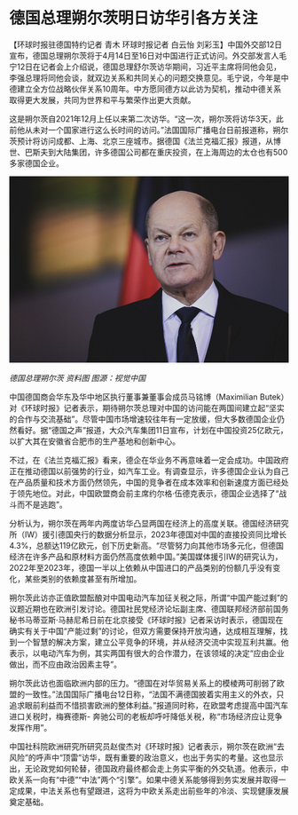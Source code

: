 # 德国总理朔尔茨明日访华引各方关注

【环球时报驻德国特约记者 青木 环球时报记者 白云怡
刘彩玉】中国外交部12日宣布，德国总理朔尔茨将于4月14日至16日对中国进行正式访问。外交部发言人毛宁12日在记者会上介绍说，德国总理舒尔茨访华期间，习近平主席将同他会见，李强总理将同他会谈，就双边关系和共同关心的问题交换意见。毛宁说，今年是中德建立全方位战略伙伴关系10周年。中方愿同德方以此访为契机，推动中德关系取得更大发展，共同为世界和平与繁荣作出更大贡献。

这是朔尔茨自2021年12月上任以来第二次访华。“这一次，朔尔茨将访华3天，此前他从未对一个国家进行这么长时间的访问。”法国国际广播电台日前报道称，朔尔茨预计将访问成都、上海、北京三座城市。据德国《法兰克福汇报》报道，从博世、巴斯夫到大陆集团，许多德国公司都在重庆投资，在上海周边的太仓也有500多家德国企业。

![4cd633bc82606bbe29c28ceada685f57.jpg](https://raw.githubusercontent.com/qqhsx/qqnews_image/main/2024/04/13/德国总理朔尔茨明日访华引各方关注/4cd633bc82606bbe29c28ceada685f57.jpg)

 _德国总理朔尔茨 资料图 图源：视觉中国_

中国德国商会华东及华中地区执行董事兼董事会成员马铭博（Maximilian
Butek）对《环球时报》记者表示，期待朔尔茨总理对中国的访问能在两国间建立起“坚实的合作与交流基础”。尽管中国市场增速较往年有一定放缓，但大多数德国企业仍然看好。据“德国之声”报道，大众汽车集团11日宣布，计划在中国投资25亿欧元，以扩大其在安徽省合肥市的生产基地和创新中心。

不过，在《法兰克福汇报》看来，德企在华业务不再意味着一定会成功。中国政府正在推动德国以前强势的行业，如汽车工业。有调查显示，许多德国企业认为自己在产品质量和技术方面仍然领先，中国的竞争者在成本效率和创新速度方面已经处于领先地位。对此，中国欧盟商会前主席约尔格·伍德克表示，德国企业选择了“战斗而不是逃跑”。

分析认为，朔尔茨在两年内两度访华凸显两国在经济上的高度关联。德国经济研究所（IW）援引德国央行的数据分析显示，2023年德国对中国的直接投资同比增长4.3%，总额达119亿欧元，创下历史新高。“尽管努力向其他市场多元化，但德国经济在许多产品和原材料方面仍然高度依赖中国。”美国媒体援引IW的研究认为，2022年至2023年，德国一半以上依赖从中国进口的产品类别的份额几乎没有变化，某些类别的依赖度甚至有所增加。

朔尔茨此访亦正值欧盟酝酿对中国电动汽车加征关税之际，所谓“中国产能过剩”的议题近期也在欧洲引发讨论。德国社民党经济论坛副主席、德国联邦经济部前国务秘书马蒂亚斯·马赫尼希日前在北京接受《环球时报》记者采访时表示，德国现在确实有关于中国“产能过剩”的讨论，但双方需要保持开放沟通，达成相互理解，找到一个智慧的解决方案，建立公平竞争的环境，并从经济交流中实现互利共赢。他表示，以电动汽车为例，其实两国有很大的合作潜力，在该领域的决定“应由企业做出，而不应由政治因素主导”。

朔尔茨此访也面临欧洲内部的压力。“德国在对华贸易关系上的模棱两可削弱了欧盟的一致性。”法国国际广播电台12日称，“法国不满德国披着实用主义的外衣，只追求眼前利益而不惜损害欧洲的整体利益。”报道同时称，在欧盟考虑提高中国汽车进口关税时，梅赛德斯-
奔驰公司的老板却呼吁降低关税，称“市场经济应让竞争发挥作用”。

中国社科院欧洲研究所研究员赵俊杰对《环球时报》记者表示，朔尔茨在欧洲“去风险”的呼声中“顶雷”访华，既有重要的政治意义，也出于务实的考量。这也显示出，无论政党如何轮替，德国政府最终都会走上务实平衡的外交轨道。他表示，中欧关系一向有“中德”“中法”两个“引擎”。如果中德关系能够得到务实发展并取得一定成果，中法关系也有望跟进，这将为中欧关系走出前些年的冷淡、实现健康发展奠定基础。

